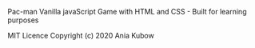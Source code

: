 Pac-man
Vanilla javaScript Game with HTML and CSS - Built for learning purposes

MIT Licence
Copyright (c) 2020 Ania Kubow


